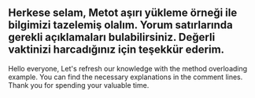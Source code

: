 Herkese selam,
 Metot aşırı yükleme örneği ile bilgimizi tazelemiş olalım.
Yorum satırlarında gerekli açıklamaları bulabilirsiniz.
Değerli vaktinizi harcadığınız için teşekkür ederim.
-------------------------------------------------------
Hello everyone,
 Let's refresh our knowledge with the method overloading example.
You can find the necessary explanations in the comment lines.
Thank you for spending your valuable time.